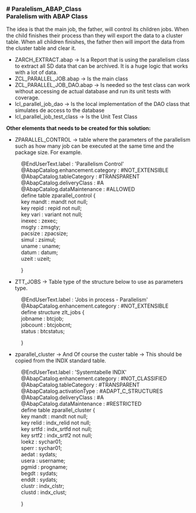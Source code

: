 <h3># Paralelism_ABAP_Class<br />Paralelism with ABAP Class</h3>
<p>The idea is that the main job, the father, will control its children jobs. When the child finishes their process than they will export the data to a cluster table. When all children finishes, the father then will import the data from the cluster table and clear it.</p>
<ul>
<li>ZARCH_EXTRACT.abap -&gt; Is a Report that is using the parallelism class to extract all SD data that can be archived. It is a huge logic that works with a lot of data.</li>
<li>ZCL_PARALLEL_JOB.abap -&gt; Is the main class</li>
<li>ZCL_PARALLEL_JOB_DAO.abap -&gt; Is needed so the test class can work without accessing de actual database and run its unit tests with coverage.</li>
<li>lcl_parallel_job_dao -&gt; Is the local implementation of the DAO class that simulates de access to the database</li>
<li>lcl_parallel_job_test_class -&gt; Is the Unit Test Class</li>
</ul>
<p><strong>Other elements that needs to be created for this solution:</strong></p>
<ul>
<li>ZPARALLEL_CONTROL -&gt; table where the parameters of the parallelism such as how many job can be executed at the same time and the package size. For example.</li>
</ul>
<p style="padding-left: 40px;">@EndUserText.label : 'Parallelism Control'<br />@AbapCatalog.enhancement.category : #NOT_EXTENSIBLE<br />@AbapCatalog.tableCategory : #TRANSPARENT<br />@AbapCatalog.deliveryClass : #A<br />@AbapCatalog.dataMaintenance : #ALLOWED<br />define table zparallel_control {<br />key mandt : mandt not null;<br />key repid : repid not null;<br />key vari : variant not null;<br />inexec : zexec;<br />msgty : zmsgty;<br />pacsize : zpacsize;<br />simul : zsimul;<br />uname : uname;<br />datum : datum;<br />uzeit : uzeit;</p>
<p style="padding-left: 40px;">}</p>
<ul>
<li>ZTT_JOBS -&gt; Table type of the structure below to use as parameters type.</li>
</ul>
<p style="padding-left: 40px;">@EndUserText.label : 'Jobs in process - Parallelism'<br />@AbapCatalog.enhancement.category : #NOT_EXTENSIBLE<br />define structure zlt_jobs {<br />jobname : btcjob;<br />jobcount : btcjobcnt;<br />status : btcstatus;</p>
<p style="padding-left: 40px;">}</p>
<ul>
<li>zparallel_cluster -&gt; And Of course the custer table -&gt; This should be copied from the INDX standard table.</li>
</ul>
<p style="padding-left: 40px;">@EndUserText.label : 'Systemtabelle INDX'<br />@AbapCatalog.enhancement.category : #NOT_CLASSIFIED<br />@AbapCatalog.tableCategory : #TRANSPARENT<br />@AbapCatalog.activationType : #ADAPT_C_STRUCTURES<br />@AbapCatalog.deliveryClass : #A<br />@AbapCatalog.dataMaintenance : #RESTRICTED<br />define table zparallel_cluster {<br />key mandt : mandt not null;<br />key relid : indx_relid not null;<br />key srtfd : indx_srtfd not null;<br />key srtf2 : indx_srtf2 not null;<br />loekz : sychar01;<br />sperr : sychar01;<br />aedat : sydats;<br />usera : username;<br />pgmid : progname;<br />begdt : sydats;<br />enddt : sydats;<br />clustr : indx_clstr;<br />clustd : indx_clust;</p>
<p style="padding-left: 40px;">}</p>
